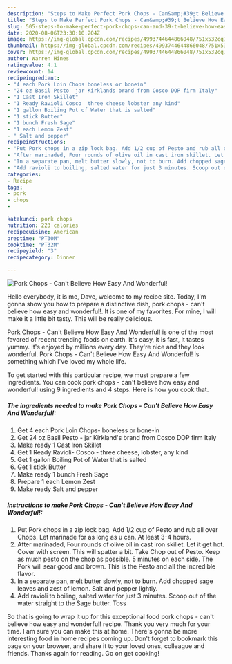 ```yaml
---
description: "Steps to Make Perfect Pork Chops - Can&amp;#39;t Believe How Easy And Wonderful!"
title: "Steps to Make Perfect Pork Chops - Can&amp;#39;t Believe How Easy And Wonderful!"
slug: 505-steps-to-make-perfect-pork-chops-can-and-39-t-believe-how-easy-and-wonderful
date: 2020-08-06T23:30:10.204Z
image: https://img-global.cpcdn.com/recipes/4993744644866048/751x532cq70/pork-chops-cant-believe-how-easy-and-wonderful-recipe-main-photo.jpg
thumbnail: https://img-global.cpcdn.com/recipes/4993744644866048/751x532cq70/pork-chops-cant-believe-how-easy-and-wonderful-recipe-main-photo.jpg
cover: https://img-global.cpcdn.com/recipes/4993744644866048/751x532cq70/pork-chops-cant-believe-how-easy-and-wonderful-recipe-main-photo.jpg
author: Warren Hines
ratingvalue: 4.1
reviewcount: 14
recipeingredient:
- "4 each Pork Loin Chops boneless or bonein"
- "24 oz Basil Pesto  jar Kirklands brand from Cosco DOP firm Italy"
- "1 Cast Iron Skillet"
- "1 Ready Ravioli Cosco  three cheese lobster any kind"
- "1 gallon Boiling Pot of Water that is salted"
- "1 stick Butter"
- "1 bunch Fresh Sage"
- "1 each Lemon Zest"
- " Salt and pepper"
recipeinstructions:
- "Put Pork chops in a zip lock bag. Add 1/2 cup of Pesto and rub all over Chops. Let marinade for as long as u can. At least 3-4 hours."
- "After marinaded, Four rounds of olive oil in cast iron skillet. Let it get hot. Cover with screen. This will spatter a bit. Take Chop out of Pesto. Keep as much pesto on the chop as possible. 5 minutes on each side. The Pork will sear good and brown. This is the Pesto and all the incredible  flavor."
- "In a separate pan, melt butter slowly, not to burn. Add chopped sage leaves and zest of lemon. Salt and pepper lightly."
- "Add ravioli to boiling, salted water for just 3 minutes. Scoop out of the water straight to the Sage butter. Toss"
categories:
- Recipe
tags:
- pork
- chops
- 

katakunci: pork chops  
nutrition: 223 calories
recipecuisine: American
preptime: "PT30M"
cooktime: "PT32M"
recipeyield: "3"
recipecategory: Dinner

---
```



![Pork Chops - Can&#39;t Believe How Easy And Wonderful!](https://img-global.cpcdn.com/recipes/4993744644866048/751x532cq70/pork-chops-cant-believe-how-easy-and-wonderful-recipe-main-photo.jpg)

Hello everybody, it is me, Dave, welcome to my recipe site. Today, I'm gonna show you how to prepare a distinctive dish, pork chops - can&#39;t believe how easy and wonderful!. It is one of my favorites. For mine, I will make it a little bit tasty. This will be really delicious.



Pork Chops - Can&#39;t Believe How Easy And Wonderful! is one of the most favored of recent trending foods on earth. It's easy, it is fast, it tastes yummy. It's enjoyed by millions every day. They're nice and they look wonderful. Pork Chops - Can&#39;t Believe How Easy And Wonderful! is something which I've loved my whole life.


To get started with this particular recipe, we must prepare a few ingredients. You can cook pork chops - can&#39;t believe how easy and wonderful! using 9 ingredients and 4 steps. Here is how you cook that.

<!--inarticleads1-->

##### The ingredients needed to make Pork Chops - Can&#39;t Believe How Easy And Wonderful!:

1. Get 4 each Pork Loin Chops- boneless or bone-in
1. Get 24 oz Basil Pesto - jar Kirkland&#39;s brand from Cosco DOP firm Italy
1. Make ready 1 Cast Iron Skillet
1. Get 1 Ready Ravioli- Cosco - three cheese, lobster, any kind
1. Get 1 gallon Boiling Pot of Water that is salted
1. Get 1 stick Butter
1. Make ready 1 bunch Fresh Sage
1. Prepare 1 each Lemon Zest
1. Make ready  Salt and pepper




<!--inarticleads2-->

##### Instructions to make Pork Chops - Can&#39;t Believe How Easy And Wonderful!:

1. Put Pork chops in a zip lock bag. Add 1/2 cup of Pesto and rub all over Chops. Let marinade for as long as u can. At least 3-4 hours.
1. After marinaded, Four rounds of olive oil in cast iron skillet. Let it get hot. Cover with screen. This will spatter a bit. Take Chop out of Pesto. Keep as much pesto on the chop as possible. 5 minutes on each side. The Pork will sear good and brown. This is the Pesto and all the incredible  flavor.
1. In a separate pan, melt butter slowly, not to burn. Add chopped sage leaves and zest of lemon. Salt and pepper lightly.
1. Add ravioli to boiling, salted water for just 3 minutes. Scoop out of the water straight to the Sage butter. Toss




So that is going to wrap it up for this exceptional food pork chops - can&#39;t believe how easy and wonderful! recipe. Thank you very much for your time. I am sure you can make this at home. There's gonna be more interesting food in home recipes coming up. Don't forget to bookmark this page on your browser, and share it to your loved ones, colleague and friends. Thanks again for reading. Go on get cooking!
